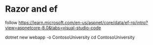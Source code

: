 # Razor and ef

follow https://learn.microsoft.com/en-us/aspnet/core/data/ef-rp/intro?view=aspnetcore-8.0&tabs=visual-studio-code


dotnet new webapp -o ContosoUniversity
cd ContosoUniversity


